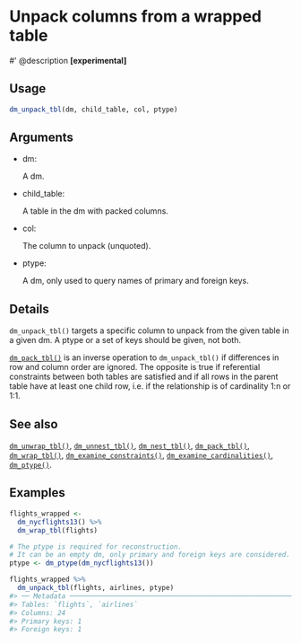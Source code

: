 # Unpack columns from a wrapped table

\#' @description **\[experimental\]**

## Usage

``` r
dm_unpack_tbl(dm, child_table, col, ptype)
```

## Arguments

- dm:

  A dm.

- child_table:

  A table in the dm with packed columns.

- col:

  The column to unpack (unquoted).

- ptype:

  A dm, only used to query names of primary and foreign keys.

## Details

`dm_unpack_tbl()` targets a specific column to unpack from the given
table in a given dm. A ptype or a set of keys should be given, not both.

[`dm_pack_tbl()`](https://dm.cynkra.com/dev/reference/dm_pack_tbl.md) is
an inverse operation to `dm_unpack_tbl()` if differences in row and
column order are ignored. The opposite is true if referential
constraints between both tables are satisfied and if all rows in the
parent table have at least one child row, i.e. if the relationship is of
cardinality 1:n or 1:1.

## See also

[`dm_unwrap_tbl()`](https://dm.cynkra.com/dev/reference/dm_unwrap_tbl.md),
[`dm_unnest_tbl()`](https://dm.cynkra.com/dev/reference/dm_unnest_tbl.md),
[`dm_nest_tbl()`](https://dm.cynkra.com/dev/reference/dm_nest_tbl.md),
[`dm_pack_tbl()`](https://dm.cynkra.com/dev/reference/dm_pack_tbl.md),
[`dm_wrap_tbl()`](https://dm.cynkra.com/dev/reference/dm_wrap_tbl.md),
[`dm_examine_constraints()`](https://dm.cynkra.com/dev/reference/dm_examine_constraints.md),
[`dm_examine_cardinalities()`](https://dm.cynkra.com/dev/reference/dm_examine_cardinalities.md),
[`dm_ptype()`](https://dm.cynkra.com/dev/reference/dm_ptype.md).

## Examples

``` r
flights_wrapped <-
  dm_nycflights13() %>%
  dm_wrap_tbl(flights)

# The ptype is required for reconstruction.
# It can be an empty dm, only primary and foreign keys are considered.
ptype <- dm_ptype(dm_nycflights13())

flights_wrapped %>%
  dm_unpack_tbl(flights, airlines, ptype)
#> ── Metadata ────────────────────────────────────────────────────────────────────
#> Tables: `flights`, `airlines`
#> Columns: 24
#> Primary keys: 1
#> Foreign keys: 1
```
